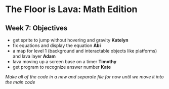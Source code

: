 # The Floor is Lava: Math Edition

## Week 7: Objectives
* get sprite to jump without hovering and gravity **Katelyn**
* fix equations and display the equation **Abi**
* a map for level 1 (background and interactable objects like platforms) and lava layer **Adam**
* lava moving up a screen base on a timer **Timothy**
* get program to recognize answer number **Kate**

*Make all of the code in a new and separate file for now until we move it into the main code*
